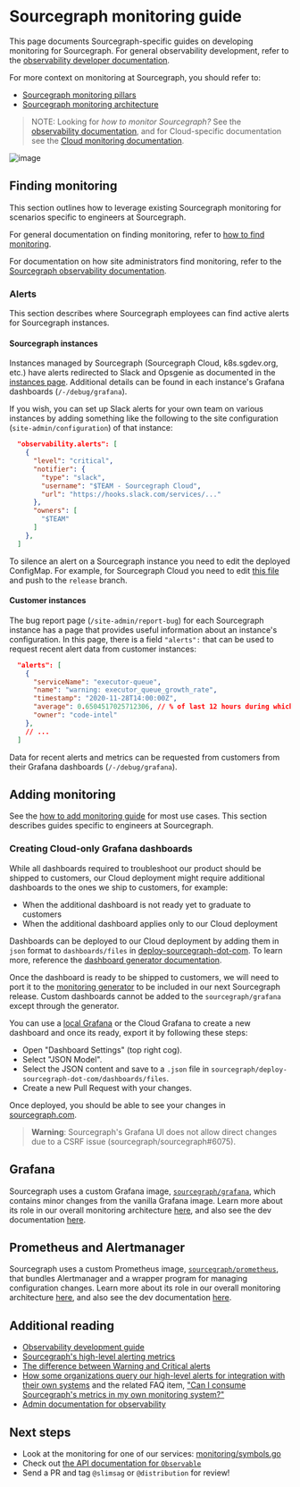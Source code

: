 # Sourcegraph monitoring guide

This page documents Sourcegraph-specific guides on developing monitoring for Sourcegraph.
For general observability development, refer to the [observability developer documentation](https://docs.sourcegraph.com/dev/background-information/observability).

For more context on monitoring at Sourcegraph, you should refer to:

- [Sourcegraph monitoring pillars](./monitoring_pillars.md)
- [Sourcegraph monitoring architecture](./monitoring_architecture.md)

> NOTE: Looking for _how to monitor Sourcegraph?_ See the [observability documentation](https://docs.sourcegraph.com/admin/observability), and for Cloud-specific documentation see the [Cloud monitoring documentation](./cloud.md).

![image](https://user-images.githubusercontent.com/3173176/82078081-65c62780-9695-11ea-954a-84e8e9686970.png)

## Finding monitoring

This section outlines how to leverage existing Sourcegraph monitoring for scenarios specific to engineers at Sourcegraph.

For general documentation on finding monitoring, refer to [how to find monitoring](https://docs.sourcegraph.com/dev/how-to/find_monitoring).

For documentation on how site administrators find monitoring, refer to the [Sourcegraph observability documentation](https://docs.sourcegraph.com/admin/observability).

### Alerts

This section describes where Sourcegraph employees can find active alerts for Sourcegraph instances.

#### Sourcegraph instances

Instances managed by Sourcegraph (Sourcegraph Cloud, k8s.sgdev.org, etc.) have alerts redirected to Slack and Opsgenie as documented in the [instances page](../../process/deployments/instances.md).
Additional details can be found in each instance's Grafana dashboards (`/-/debug/grafana`).

If you wish, you can set up Slack alerts for your own team on various instances by adding something like the following to the site configuration (`site-admin/configuration`) of that instance:

```json
  "observability.alerts": [
    {
      "level": "critical",
      "notifier": {
        "type": "slack",
        "username": "$TEAM - Sourcegraph Cloud",
        "url": "https://hooks.slack.com/services/..."
      },
      "owners": [
        "$TEAM"
      ]
    },
  ]
```

To silence an alert on a Sourcegraph instance you need to edit the deployed ConfigMap. For example, for Sourcegraph Cloud you need to edit [this file](https://github.com/sourcegraph/deploy-sourcegraph-dot-com/blob/release/base/frontend/sourcegraph-frontend.ConfigMap.yaml) and push to the `release` branch.

#### Customer instances

The bug report page (`/site-admin/report-bug`) for each Sourcegraph instance has a page that provides useful information about an instance's configuration. In this page, there is a field `"alerts":` that can be used to request recent alert data from customer instances:

```json
  "alerts": [
    {
      "serviceName": "executor-queue",
      "name": "warning: executor_queue_growth_rate",
      "timestamp": "2020-11-28T14:00:00Z",
      "average": 0.6504517025712306, // % of last 12 hours during which this alert was firing
      "owner": "code-intel"
    },
    // ...
  ]
```

Data for recent alerts and metrics can be requested from customers from their Grafana dashboards (`/-/debug/grafana`).

## Adding monitoring

See the [how to add monitoring guide](https://docs.sourcegraph.com/dev/how-to/add_monitoring) for most use cases.
This section describes guides specific to engineers at Sourcegraph.

### Creating Cloud-only Grafana dashboards

While all dashboards required to troubleshoot our product should be shipped to customers, our Cloud deployment might require additional dashboards to the ones we ship to customers, for example:

- When the additional dashboard is not ready yet to graduate to customers
- When the additional dashboard applies only to our Cloud deployment

Dashboards can be deployed to our Cloud deployment by adding them in `json` format to `dashboards/files` in [deploy-sourcegraph-dot-com](https://github.com/sourcegraph/deploy-sourcegraph-dot-com).
To learn more, reference the [dashboard generator documentation](https://github.com/sourcegraph/deploy-sourcegraph-dot-com/tree/release/dashboards).

Once the dashboard is ready to be shipped to customers, we will need to port it to the [monitoring generator](https://docs.sourcegraph.com/dev/background-information/observability/monitoring-generator) to be included in our next Sourcegraph release.
Custom dashboards cannot be added to the `sourcegraph/grafana` except through the generator.

You can use a [local Grafana](#connecting-grafana-to-a-remote-prometheus-instance) or the Cloud Grafana to create a new dashboard and once its ready, export it by following these steps:

- Open "Dashboard Settings" (top right cog).
- Select "JSON Model".
- Select the JSON content and save to a `.json` file in `sourcegraph/deploy-sourcegraph-dot-com/dashboards/files`.
- Create a new Pull Request with your changes.

Once deployed, you should be able to see your changes in [sourcegraph.com](https://sourcegraph.com/-/debug/grafana).

> **Warning**: Sourcegraph's Grafana UI does not allow direct changes due to a CSRF issue (sourcegraph/sourcegraph#6075).

## Grafana

Sourcegraph uses a custom Grafana image, [`sourcegraph/grafana`](https://github.com/sourcegraph/sourcegraph/tree/master/docker-images/grafana), which contains minor changes from the vanilla Grafana image.
Learn more about its role in our overall monitoring architecture [here](./monitoring_architecture.md#sourcegraph-grafana), and also see the dev documentation [here](https://docs.sourcegraph.com/dev/background-information/observability/grafana).

## Prometheus and Alertmanager

Sourcegraph uses a custom Prometheus image, [`sourcegraph/prometheus`](https://github.com/sourcegraph/sourcegraph/tree/master/docker-images/prometheus), that bundles Alertmanager and a wrapper program for managing configuration changes.
Learn more about its role in our overall monitoring architecture [here](./monitoring_architecture.md#sourcegraph-prometheus), and also see the dev documentation [here](https://docs.sourcegraph.com/dev/background-information/observability/prometheus).

## Additional reading

- [Observability development guide](https://docs.sourcegraph.com/dev/background-information/observability)
- [Sourcegraph's high-level alerting metrics](https://docs.sourcegraph.com/admin/observability/metrics#high-level-alerting-metrics)
- [The difference between Warning and Critical alerts](https://docs.sourcegraph.com/admin/observability/alerting#understanding-alerts)
- [How some organizations query our high-level alerts for integration with their own systems](https://docs.sourcegraph.com/admin/observability/alerting_custom_consumption) and the related FAQ item, ["Can I consume Sourcegraph's metrics in my own monitoring system?"](https://docs.sourcegraph.com/admin/faq#can-i-consume-sourcegraph-s-metrics-in-my-own-monitoring-system-datadog-new-relic-etc)
- [Admin documentation for observability](https://docs.sourcegraph.com/admin/observability)

## Next steps

- Look at the monitoring for one of our services: [monitoring/symbols.go](https://sourcegraph.com/github.com/sourcegraph/sourcegraph/-/blob/monitoring/symbols.go)
- Check out [the API documentation for `Observable`](https://sourcegraph.com/github.com/sourcegraph/sourcegraph/-/blob/monitoring/generator.go#L106-194)
- Send a PR and tag `@slimsag` or `@distribution` for review!
